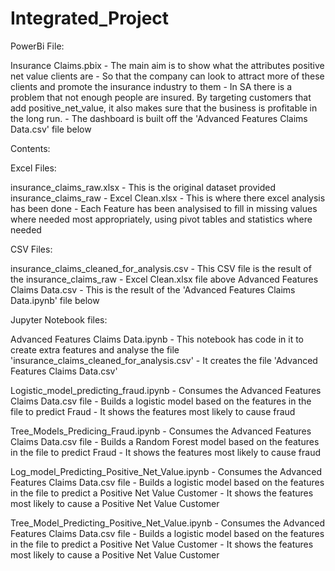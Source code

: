 # Integrated_Project

PowerBi File:

Insurance Claims.pbix
	- The main aim is to show what the attributes positive net value clients are
	- So that the company can look to attract more of these clients and promote the insurance industry to them
	- In SA there is a problem that not enough people are insured. By targeting customers that add positive_net_value, it also makes sure that the 
	business is profitable in the long run.
	- The dashboard is built off the 'Advanced Features Claims Data.csv' file below

Contents:

Excel Files:

insurance_claims_raw.xlsx 
	- This is the original dataset provided
insurance_claims_raw - Excel Clean.xlsx 
	- This is where there excel analysis has been done
	- Each Feature has been analysised to fill in missing values where needed most appropriately, using pivot tables and statistics where needed

CSV Files:

insurance_claims_cleaned_for_analysis.csv
	- This CSV file is the result of the insurance_claims_raw - Excel Clean.xlsx file above
Advanced Features Claims Data.csv
	- This is the result of the 'Advanced Features Claims Data.ipynb' file below

Jupyter Notebook files:

Advanced Features Claims Data.ipynb
	- This notebook has code in it to create extra features and analyse the file 'insurance_claims_cleaned_for_analysis.csv'
	- It creates the file 'Advanced Features Claims Data.csv'

Logistic_model_predicting_fraud.ipynb
	- Consumes the Advanced Features Claims Data.csv file
	- Builds a logistic model based on the features in the file to predict Fraud
	- It shows the features most likely to cause fraud

Tree_Models_Predicing_Fraud.ipynb
	- Consumes the Advanced Features Claims Data.csv file
	- Builds a Random Forest model based on the features in the file to predict Fraud
	- It shows the features most likely to cause fraud

Log_model_Predicting_Positive_Net_Value.ipynb
	- Consumes the Advanced Features Claims Data.csv file
	- Builds a logistic model based on the features in the file to predict a Positive Net Value Customer
	- It shows the features most likely to cause a Positive Net Value Customer


Tree_Model_Predicting_Positive_Net_Value.ipynb
	- Consumes the Advanced Features Claims Data.csv file
	- Builds a logistic model based on the features in the file to predict a Positive Net Value Customer
	- It shows the features most likely to cause a Positive Net Value Customer



